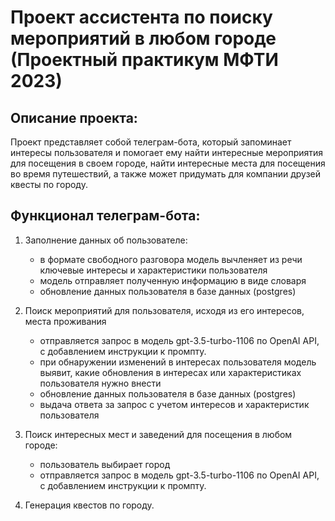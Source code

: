 # Проект ассистента по поиску мероприятий в любом городе (Проектный практикум МФТИ 2023)

## Описание проекта:
Проект представляет собой телеграм-бота, который запоминает интересы пользователя и помогает ему найти интересные мероприятия для посещения в своем городе, найти интересные места для посещения во время путешествий, а также может придумать для компании друзей квесты по городу. 


## Функционал телеграм-бота:

1. Заполнение данных об пользователе:
    - в формате свободного разговора модель вычленяет из речи ключевые интересы и характеристики пользователя
    - модель отправляет полученную информацию в виде словаря
    - обновление данных пользователя в базе данных (postgres)
    
2. Поиск мероприятий для пользователя, исходя из его интересов, места проживания 
    - отправляется запрос в модель gpt-3.5-turbo-1106 по OpenAI API, c добавлением инструкции к промпту.
    - при обнаружении изменений в интересах пользователя модель выявит, какие обновления в интересах или характеристиках пользователя нужно внести
    - обновление данных пользователя в базе данных (postgres)
    - выдача ответа за запрос с учетом интересов и характеристик пользователя
3. Поиск интересных мест и заведений для посещения в любом городе:
    - пользователь выбирает город
    - отправляется запрос в модель gpt-3.5-turbo-1106 по OpenAI API, c добавлением инструкции к промпту.
4. Генерация квестов по городу.


